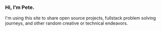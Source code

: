 ### Hi, I’m Pete. 

I'm using this site to share open source projects, fullstack problem solving journeys, and other random creative or technical endeavors. 